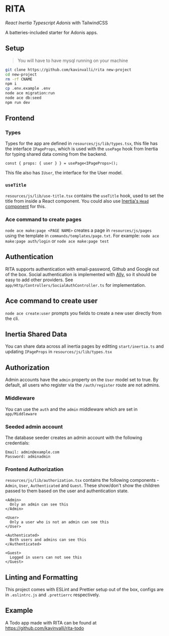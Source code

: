 # RITA
*React Inertia Typescript Adonis* with TailwindCSS

A batteries-included starter for Adonis apps.

## Setup
> You will have to have mysql running on your machine
```sh
git clone https://github.com/kavinvalli/rita new-project
cd new-project
rm -rf CNAME
npm i
cp .env.example .env
node ace migration:run
node ace db:seed
npm run dev
```

## Frontend

### Types

Types for the app are defined in `resources/js/lib/types.tsx`, this file has the interface `IPageProps`, which is used with the `usePage` hook from Inertia for typing shared data coming from the backend.

```tsx
const { props: { user } } = usePage<IPageProps>();
```

This file also has `IUser`, the interface for the User model.

### `useTitle`

`resources/js/lib/use-title.tsx` contains the `useTitle` hook, used to set the title from inside a React component. You could also use [Inertia's `Head` component](https://inertiajs.com/title-and-meta) for this.


### Ace command to create pages

`node ace make:page <PAGE NAME>` creates a page in `resources/js/pages` using the template in `commands/templates/page.txt`.
For example: `node ace make:page auth/login` or `node ace make:page test`

## Authentication

RITA supports authentication with email-password, Github and Google out of the box. Social authentication is implemented with [Ally](https://docs.adonisjs.com/guides/auth/social#document), so it should be easy to add other providers. See `app/Http/Controllers/SocialAuthController.ts` for implementation.

## Ace command to create user
`node ace create:user` prompts you fields to create a new user directly from the cli.

## Inertia Shared Data
You can share data across all inertia pages by editting `start/inertia.ts` and updating `IPageProps` in `resources/js/lib/types.tsx`

## Authorization

Admin accounts have the `admin` property on the `User` model set to true. By default, all users who register via the `/auth/register` route are not admins.

### Middleware
You can use the `auth` and the `admin` middleware which are set in `app/Middleware`

### Seeded admin account

The database seeder creates an admin account with the following credentials:

```
Email: admin@example.com
Password: adminadmin
```

### Frontend Authorization

`resources/js/lib/authorization.tsx` contains the following components - `Admin`, `User`, `Authenticated` and `Guest`. These show/don't show the children passed to them based on the user and authentication state.

```tsx
<Admin>
  Only an admin can see this
</Admin>

<User>
  Only a user who is not an admin can see this
</User>

<Authenticated>
  Both users and admins can see this
</Authenticated>

<Guest>
  Logged in users can not see this
</Guest>
```

## Linting and Formatting

This project comes with ESLint and Prettier setup out of the box, configs are in `.eslintrc.js` and `.prettierrc` respectively.

## Example
A Todo app made with RITA can be found at https://github.com/kavinvalli/rita-todo
